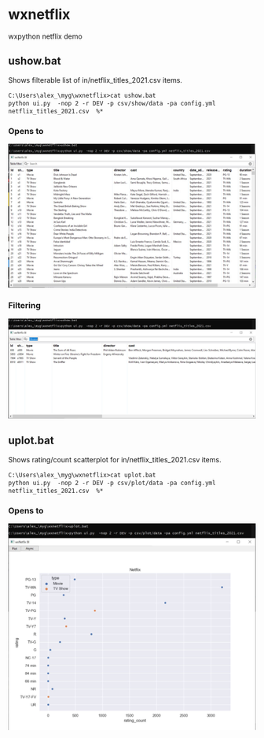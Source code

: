 # wxnetflix
wxpython netflix demo

## ushow.bat
Shows filterable list of in/netflix_titles_2021.csv items.

```
C:\Users\alex_\myg\wxnetflix>cat ushow.bat
python ui.py  -nop 2 -r DEV -p csv/show/data -pa config.yml netflix_titles_2021.csv  %*
```
### Opens to
![List of all items](https://github.com/pydemo/wxnetflix/blob/main/docs/screenshots/ushow.JPG)

### Filtering
![List of all items](https://github.com/pydemo/wxnetflix/blob/main/docs/screenshots/ushow_ukraine.JPG)


## uplot.bat
Shows rating/count scatterplot for  in/netflix_titles_2021.csv items.

```
C:\Users\alex_\myg\wxnetflix>cat uplot.bat
python ui.py  -nop 2 -r DEV -p csv/plot/data -pa config.yml netflix_titles_2021.csv  %*
```
### Opens to
![List of all items](https://github.com/pydemo/wxnetflix/blob/main/docs/screenshots/uplot_ratings_count.JPG)



